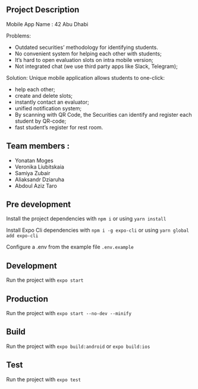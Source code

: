 ## Project Description

Mobile App Name : 42 Abu Dhabi

Problems:
- Outdated securities’ methodology for identifying students.
- No convenient system for helping each other with students;
- It’s hard to open evaluation slots on intra mobile version;
- Not integrated chat (we use third party apps like Slack, Telegram);

Solution:
Unique mobile application allows students to one-click:
- help each other;
- create and delete slots;
- instantly contact an evaluator;
- unified notification system;
- By scanning with QR Code, the Securities can identify and register each student by QR-code;
- fast student’s register for rest room.

## Team members :

- Yonatan Moges
- Veronika Liubitskaia
- Samiya Zubair
- Aliaksandr Dziaruha
- Abdoul Aziz Taro

## Pre development

Install the project dependencies with `npm i` or using `yarn install`

Install Expo Cli dependencies with `npm i -g expo-cli` or using `yarn global add expo-cli`

Configure a .env from the example file `.env.example`

## Development

Run the project with `expo start`

## Production

Run the project with `expo start --no-dev --minify`

## Build

Run the project with `expo build:android` or `expo build:ios`

## Test

Run the project with `expo test`
